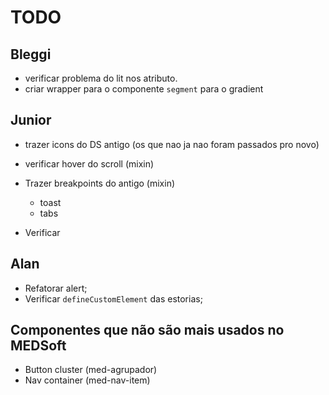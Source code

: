 # TODO

## Bleggi

- verificar problema do lit nos atributo.
- criar wrapper para o componente `segment` para o gradient

## Junior

- trazer icons do DS antigo (os que nao ja nao foram passados pro novo)
- verificar hover do scroll (mixin)
- Trazer breakpoints do antigo (mixin)

  - toast
  - tabs

- Verificar

## Alan

- Refatorar alert;
- Verificar `defineCustomElement` das estorias;

## Componentes que não são mais usados no MEDSoft

- Button cluster (med-agrupador)
- Nav container (med-nav-item)
